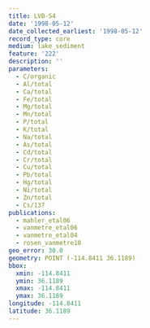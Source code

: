 ```yaml
---
title: LVB-S4
date: '1998-05-12'
date_collected_earliest: '1998-05-12'
record_type: core
medium: lake_sediment
feature: '222'
description: ''
parameters:
  - C/organic
  - Al/total
  - Ca/total
  - Fe/total
  - Mg/total
  - Mn/total
  - P/total
  - K/total
  - Na/total
  - As/total
  - Cd/total
  - Cr/total
  - Cu/total
  - Pb/total
  - Hg/total
  - Ni/total
  - Zn/total
  - Cs/137
publications:
  - mahler_etal06
  - vanmetre_etal06
  - vanmetre_etal04
  - rosen_vanmetre10
geo_error: 30.0
geometry: POINT (-114.8411 36.1189)
bbox:
  xmin: -114.8411
  ymin: 36.1189
  xmax: -114.8411
  ymax: 36.1189
longitude: -114.8411
latitude: 36.1189
---
```

